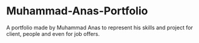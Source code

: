 # Muhammad-Anas-Portfolio
A portfolio made by Muhammad Anas to represent his skills and project for client, people and even for job offers.
